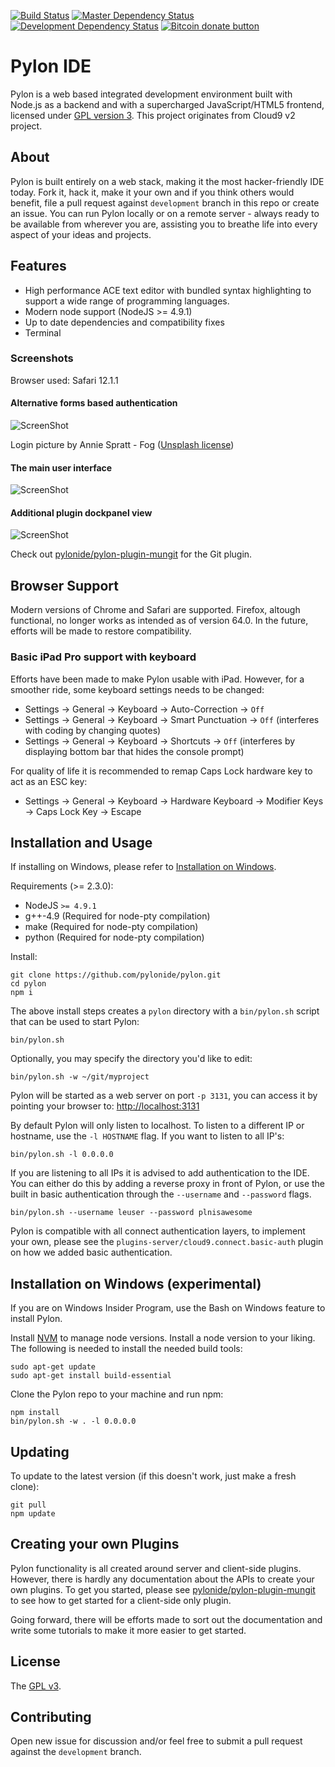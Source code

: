 [![Build Status](https://travis-ci.org/pylonide/pylon.svg?branch=master)](https://travis-ci.org/pylonide/pylon)
[![Master Dependency Status](https://snyk.io/test/github/pylonide/pylon/badge.svg)](https://snyk.io/test/github/pylonide/pylon)
[![Development Dependency Status](https://snyk.io/test/github/pylonide/pylon/development/badge.svg)](https://snyk.io/test/github/pylonide/pylon/development)
[![Bitcoin donate button](https://img.shields.io/badge/bitcoin-donate-yellow.svg)](https://commerce.coinbase.com/checkout/5f3b0455-32ba-4b85-b299-00fe739d8b10 "One-time donation to keep this project alive")

# Pylon IDE

Pylon is a web based integrated development environment built with Node.js as a backend and with a supercharged JavaScript/HTML5 frontend, licensed under [GPL version 3](LICENSE). This project originates from Cloud9 v2 project.

## About

Pylon is built entirely on a web stack, making it the most hacker-friendly IDE today. Fork it, hack it, make it your own and if you think others would benefit, file a pull request against `development` branch in this repo or create an issue. You can run Pylon locally or on a remote server - always ready to be available from wherever you are, assisting you to breathe life into every aspect of your ideas and projects.

## Features

- High performance ACE text editor with bundled syntax highlighting to support a wide range of programming languages.
- Modern node support (NodeJS >= 4.9.1)
- Up to date dependencies and compatibility fixes
- Terminal

### Screenshots

Browser used: Safari 12.1.1

#### Alternative forms based authentication

![ScreenShot](doc/screenshot01.png)

Login picture by Annie Spratt - Fog ([Unsplash license](https://unsplash.com/license))

#### The main user interface

![ScreenShot](doc/screenshot02.png)

#### Additional plugin dockpanel view

![ScreenShot](doc/screenshot03.png)

Check out [pylonide/pylon-plugin-mungit](https://github.com/pylonide/pylon-plugin-mungit) for the Git plugin.

## Browser Support

Modern versions of Chrome and Safari are supported. Firefox, altough functional, no longer works as intended as of version 64.0. In the future, efforts will be made to restore compatibility.

### Basic iPad Pro support with keyboard

Efforts have been made to make Pylon usable with iPad. However, for a smoother ride, some keyboard settings needs to be changed:

- Settings -> General -> Keyboard -> Auto-Correction -> `Off`
- Settings -> General -> Keyboard -> Smart Punctuation -> `Off` (interferes with coding by changing quotes)
- Settings -> General -> Keyboard -> Shortcuts -> `Off` (interferes by displaying bottom bar that hides the console prompt)

For quality of life it is recommended to remap Caps Lock hardware key to act as an ESC key:

- Settings -> General -> Keyboard -> Hardware Keyboard -> Modifier Keys -> Caps Lock Key -> Escape

## Installation and Usage

If installing on Windows, please refer to [Installation on Windows](#installation-on-windows-experimental).

Requirements (>= 2.3.0):

  * NodeJS `>= 4.9.1`
  * g++-4.9 (Required for node-pty compilation)
  * make (Required for node-pty compilation)
  * python (Required for node-pty compilation)

Install:

    git clone https://github.com/pylonide/pylon.git
    cd pylon
    npm i

The above install steps creates a `pylon` directory with a `bin/pylon.sh`
script that can be used to start Pylon:

    bin/pylon.sh

Optionally, you may specify the directory you'd like to edit:

    bin/pylon.sh -w ~/git/myproject

Pylon will be started as a web server on port `-p 3131`, you can access it by
pointing your browser to: [http://localhost:3131](http://localhost:3131)

By default Pylon will only listen to localhost.
To listen to a different IP or hostname, use the `-l HOSTNAME` flag.
If you want to listen to all IP's:

    bin/pylon.sh -l 0.0.0.0

If you are listening to all IPs it is advised to add authentication to the IDE.
You can either do this by adding a reverse proxy in front of Pylon,
or use the built in basic authentication through the `--username` and `--password` flags.

    bin/pylon.sh --username leuser --password plnisawesome

Pylon is compatible with all connect authentication layers,
to implement your own, please see the `plugins-server/cloud9.connect.basic-auth` plugin
on how we added basic authentication.

## Installation on Windows (experimental)

If you are on Windows Insider Program, use the Bash on Windows feature to install Pylon.

Install [NVM](https://github.com/creationix/nvm) to manage node versions. Install a node version to your liking. The following is needed to install the needed build tools:

    sudo apt-get update
    sudo apt-get install build-essential

Clone the Pylon repo to your machine and run npm:

    npm install
    bin/pylon.sh -w . -l 0.0.0.0

## Updating

To update to the latest version (if this doesn't work, just make a fresh clone):

    git pull
    npm update

## Creating your own Plugins

Pylon functionality is all created around server and client-side plugins.
However, there is hardly any documentation about the APIs to create your own
plugins. To get you started, please see [pylonide/pylon-plugin-mungit](https://github.com/pylonide/pylon-plugin-mungit)
to see how to get started for a client-side only plugin.

Going forward, there will be efforts made to sort out the documentation and
write some tutorials to make it more easier to get started.

## License

The [GPL v3](LICENSE).

## Contributing

Open new issue for discussion and/or feel free to submit a pull request against the `development` branch.
